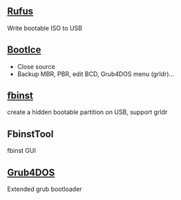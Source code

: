 ## [Rufus](http://rufus.akeo.ie/)

Write bootable ISO to USB

## [BootIce](http://bbs.wuyou.net/forum.php?mod=viewthread&tid=57675)

- Close source
- Backup MBR, PBR, edit BCD, Grub4DOS menu (grldr)...

## [fbinst](http://download.gna.org/grubutil/)

create a hidden bootable partition on USB, support grldr

## FbinstTool

fbinst GUI

## [Grub4DOS](https://github.com/chenall/grub4dos)

Extended grub bootloader

